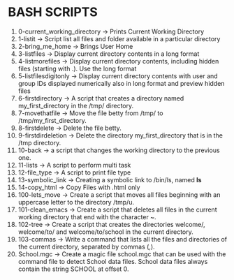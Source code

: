 # BASH SCRIPTS
1. 0-current_working_directory -> Prints Current Working Directory
2. 1-listit -> Script list all files and folder available in a particular directory
3. 2-bring_me_home -> Brings User Home
4. 3-listfiles -> Display current directory contents in a long format
5. 4-listmorefiles -> Display current directory contents, including hidden files (starting with .). Use the long format
6. 5-listfilesdigitonly -> Display current directory contents with user and group IDs displayed numerically also in long format and preview hidden files
7. 6-firstdirectory ->  A script that creates a directory named my_first_directory in the /tmp/ directory.
8. 7-movethatfile -> Move the file betty from /tmp/ to /tmp/my_first_directory.
9. 8-firstdelete -> Delete the file betty.
10. 9-firstdirdeletion -> Delete the directory my_first_directory that is in the /tmp directory.
11. 10-back -> a script that changes the working directory to the previous one.
12. 11-lists -> A script to perform multi task
13. 12-file_type -> A script to print file type
14. 13-symbolic_link -> Creating a symbolic link to /bin/ls, named __ls__
15. 14-copy_html -> Copy Files with .html only
16. 100-lets_move -> Create a script that moves all files beginning with an uppercase letter to the directory /tmp/u.
17. 101-clean_emacs -> Create a script that deletes all files in the current working directory that end with the character ~.
16. 102-tree -> Create a script that creates the directories welcome/, welcome/to/ and welcome/to/school in the current directory.
17. 103-commas -> Write a command that lists all the files and directories of the current directory, separated by commas (,).
18. School.mgc -> Create a magic file school.mgc that can be used with the command file to detect School data files. School data files always contain the string SCHOOL at offset 0.
